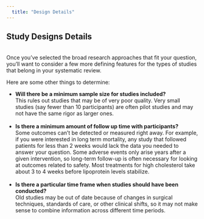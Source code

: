 ```yaml
---
  title: "Design Details"
---
```



## Study Designs Details

<br>
Once you’ve selected the broad research approaches that fit your question, you’ll want to consider a few more defining features for the types of studies that belong in your systematic review. 

Here are some other things to determine: 

- **Will there be a minimum sample size for studies included?**<br>
This rules out studies that may be of very poor quality. Very small studies (say fewer than 10 participants) are often pilot studies and may not have the same rigor as larger ones.<br><br> 
- **Is there a minimum amount of follow up time with participants?**<br>
Some outcomes can’t be detected or measured right away. For example, if you were interested in long term mortality, any study that followed patients for less than 2 weeks would lack the data you needed to answer your question.  Some adverse events only arise years after a given intervention, so long-term follow-up is often necessary for looking at outcomes related to safety.  Most treatments for high cholesterol take about 3 to 4 weeks before lipoprotein levels stabilize.
<br><br>
- **Is there a particular time frame when studies should have been conducted?**<br> 
Old studies may be out of date because of changes in surgical techniques, standards of care, or other clinical shifts, so it may not make sense to combine information across different time periods. 
